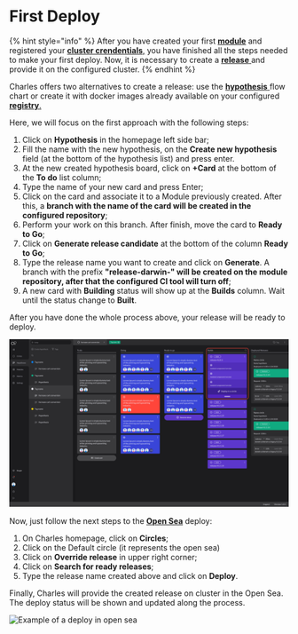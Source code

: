 # First Deploy

{% hint style="info" %}
After you have created your first [**module**](creating-your-first-module/) and registered your [**cluster crendentials**,](defining-a-workspace/deploy-environment.md) you have finished all the steps needed to make your first deploy. Now, it is necessary to create a [**release** ](../reference/releases.md)and provide it on the configured cluster.
{% endhint %}

Charles offers two alternatives to create a release: use the [**hypothesis** ](../reference/hyphotesis.md)flow chart or create it with docker images already available on your configured [**registry**.](defining-a-workspace/docker-registry.md)

Here, we will focus on the first approach with the following steps:

1. Click on **Hypothesis** in the homepage left side bar; 
2. Fill the name with the new hypothesis, on the **Create new hypothesis** field \(at the bottom of the hypothesis list\) and press enter.
3. At the new created hypothesis board, click on **+Card** at the bottom of the **To do** list column;
4. Type the name of your new card and press Enter; 
5. Click on the card and associate it to a Module previously created. After this, a **branch with the name of the card will be created in the configured repository**; 
6. Perform your work on this branch. After finish, move the card to **Ready to Go**; 
7. Click on **Generate release candidate** at the bottom of the column **Ready to Go**;
8. Type the release name you want to create and click on **Generate**. A branch with the prefix **"release-darwin-" will be created on the module repository, after that the configured CI tool will turn off**;
9. A new card with **Building** status will show up at the **Builds** column. Wait until the status change to **Built**. 

After you have done the whole process above, your release will be ready to deploy.

![Example of release created and ready to deploy](../.gitbook/assets/primeiro_deploy-1-%20%282%29%20%282%29.png)

Now, just follow the next steps to the [**Open Sea**](https://docs.charlescd.io/key-concepts) deploy:

1. On Charles homepage, click on **Circles**; 
2. Click on the Default circle \(it represents the open sea\) 
3. Click on **Override release** in upper right corner; 
4. Click on **Search for ready releases**;
5. Type the release name created above and click on **Deploy**.

Finally, Charles will provide the created release on cluster in the Open Sea. The deploy status will be shown and updated along the process.

![Example of a deploy in open sea](../.gitbook/assets/primeiro-deploy%20%281%29%20%281%29%20%282%29.gif)

